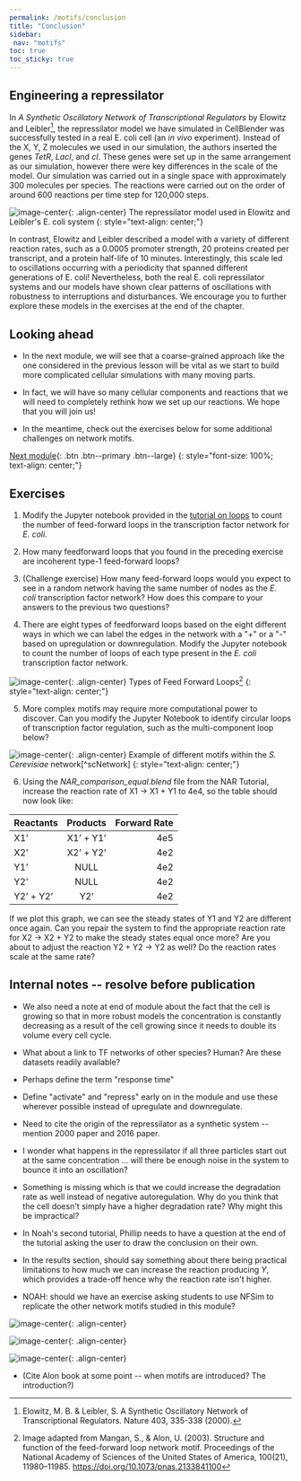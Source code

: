 ```yaml
---
permalink: /motifs/conclusion
title: "Conclusion"
sidebar:
 nav: "motifs"
toc: true
toc_sticky: true
---
```


## Engineering a repressilator

In *A Synthetic Oscillatory Network of Transcriptional Regulators* by Elowitz and Leibler[^oscillator], the repressilator model we have simulated in CellBlender was successfully tested in a real E. coli cell (an *in vivo* experiment). Instead of the X, Y, Z molecules we used in our simulation, the authors inserted the genes *TetR*, *LacI*, and *cI*. These genes were set up in the same arrangement as our simulation, however there were key differences in the scale of the model. Our simulation was carried out in a single space with approximately 300 molecules per species. The reactions were carried out on the order of around 600 reactions per time step for 120,000 steps. 

![image-center](../assets/images/repressilator_ecoli.png){: .align-center}
The repressilator model used in Elowitz and Leibler's E. coli system
{: style="text-align: center;"}

In contrast, Elowitz and Leibler described a model with a variety of different reaction rates, such as a 0.0005 promoter strength, 20 proteins created per transcript, and a protein half-life of 10 minutes. Interestingly, this scale led to oscillations occurring with a periodicity that spanned different generations of E. coli! Nevertheless, both the real E. coli repressilator systems and our models have shown clear patterns of oscillations with robustness to interruptions and disturbances. We encourage you to further explore these models in the exercises at the end of the chapter.  


## Looking ahead

* In the next module, we will see that a coarse-grained approach like the one considered in the previous lesson will be vital as we start to build more complicated cellular simulations with many moving parts.

* In fact, we will have so many cellular components and reactions that we will need to completely rethink how we set up our reactions. We hope that you will join us!

* In the meantime, check out the exercises below for some additional challenges on network motifs.

[Next module](../chemotaxis/home){: .btn .btn--primary .btn--large}
{: style="font-size: 100%; text-align: center;"}

## Exercises

1. Modify the Jupyter notebook provided in the [tutorial on loops](tutorial_loops) to count the number of feed-forward loops in the transcription factor network for *E. coli.*

2. How many feedforward loops that you found in the preceding exercise are incoherent type-1 feed-forward loops?

3. (Challenge exercise) How many feed-forward loops would you expect to see in a random network having the same number of nodes as the *E. coli* transcription factor network? How does this compare to your answers to the previous two questions?

4. There are eight types of feedforward loops based on the eight different ways in which we can label the edges in the network with a "+" or a "-" based on upregulation or downregulation. Modify the Jupyter notebook to count the number of loops of each type present in the *E. coli* transcription factor network.

![image-center](../assets/images/ffl_types.png){: .align-center}
Types of Feed Forward Loops[^ffl]
{: style="text-align: center;"}

5. More complex motifs may require more computational power to discover. Can you modify the Jupyter Notebook to identify circular loops of transcription factor regulation, such as the multi-component loop below? 

![image-center](../assets/images/s_cerevisiae_tf_network.jpg){: .align-center}
Example of different motifs within the *S. Cerevisiae* network[^scNetwork]
{: style="text-align: center;"}

6. Using the *NAR_comparison_equal.blend* file from the NAR Tutorial, increase the reaction rate of X1 -> X1 + Y1 to 4e4, so the table should now look like: 

| Reactants |Products|Forward Rate|
|:--------|:-------:|--------:|
| X1’  | X1’ + Y1’ | 4e5 |
| X2’  | X2’ + Y2’ | 4e2 |
| Y1’  | NULL | 4e2 |
| Y2’  | NULL | 4e2 |
|Y2’ + Y2’|Y2’|4e2|

If we plot this graph, we can see the steady states of Y1 and Y2 are different once again. Can you repair the system to find the appropriate reaction rate for X2 -> X2 + Y2 to make the steady states equal once more? Are you about to adjust the reaction Y2 + Y2 -> Y2 as well? Do the reaction rates scale at the same rate? 

## Internal notes -- resolve before publication

* We also need a note at end of module about the fact that the cell is growing so that in more robust models the concentration is constantly decreasing as a result of the cell growing since it needs to double its volume every cell cycle.

* What about a link to TF networks of other species? Human? Are these datasets readily available?

* Perhaps define the term "response time"

* Define "activate" and "repress" early on in the module and use these wherever possible instead of upregulate and downregulate.

* Need to cite the origin of the repressilator as a synthetic system -- mention 2000 paper and 2016 paper.

* I wonder what happens in the repressilator if all three particles start out at the same concentration ... will there be enough noise in the system to bounce it into an oscillation?

* Something is missing which is that we could increase the degradation rate as well instead of negative autoregulation. Why do you think that the cell doesn't simply have a higher degradation rate? Why might this be impractical?

* In Noah's second tutorial, Phillip needs to have a question at the end of the tutorial asking the user to draw the conclusion on their own.

* In the results section, should say something about there being practical limitations to how much we can increase the reaction producing *Y*, which provides a trade-off hence why the reaction rate isn't higher.

* NOAH: should we have an exercise asking students to use NFSim to replicate the other network motifs studied in this module?

![image-center](../assets/images/nf_sim_interrupted_break.PNG){: .align-center}

![image-center](../assets/images/nf_sim_interrupted_long.PNG){: .align-center}

![image-center](../assets/images/nf_sim_interrupted_spike.PNG){: .align-center}


* (Cite Alon book at some point -- when motifs are introduced? The introduction?)

[^ffl]: Image adapted from Mangan, S., & Alon, U. (2003). Structure and function of the feed-forward loop network motif. Proceedings of the National Academy of Sciences of the United States of America, 100(21), 11980–11985. https://doi.org/10.1073/pnas.2133841100

[^oscillator]: Elowitz, M. B. & Leibler, S. A Synthetic Oscillatory Network of Transcriptional Regulators. Nature 403, 335-338 (2000).